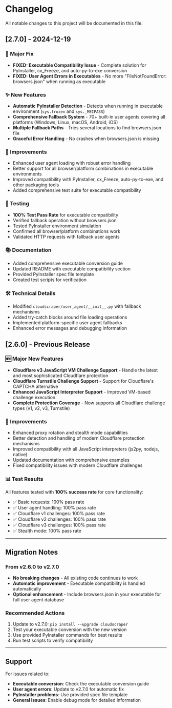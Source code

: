 # Changelog

All notable changes to this project will be documented in this file.

## [2.7.0] - 2024-12-19

### 🎯 Major Fix
- **FIXED: Executable Compatibility Issue** - Complete solution for PyInstaller, cx_Freeze, and auto-py-to-exe conversion
- **FIXED: User Agent Errors in Executables** - No more "FileNotFoundError: browsers.json" when running as executable

### ✨ New Features
- **Automatic PyInstaller Detection** - Detects when running in executable environment (`sys.frozen` and `sys._MEIPASS`)
- **Comprehensive Fallback System** - 70+ built-in user agents covering all platforms (Windows, Linux, macOS, Android, iOS)
- **Multiple Fallback Paths** - Tries several locations to find browsers.json file
- **Graceful Error Handling** - No crashes when browsers.json is missing

### 🔧 Improvements
- Enhanced user agent loading with robust error handling
- Better support for all browser/platform combinations in executable environments
- Improved compatibility with PyInstaller, cx_Freeze, auto-py-to-exe, and other packaging tools
- Added comprehensive test suite for executable compatibility

### 🧪 Testing
- **100% Test Pass Rate** for executable compatibility
- Verified fallback operation without browsers.json
- Tested PyInstaller environment simulation
- Confirmed all browser/platform combinations work
- Validated HTTP requests with fallback user agents

### 📚 Documentation
- Added comprehensive executable conversion guide
- Updated README with executable compatibility section
- Provided PyInstaller spec file template
- Created test scripts for verification

### 🛠️ Technical Details
- Modified `cloudscraper/user_agent/__init__.py` with fallback mechanisms
- Added try-catch blocks around file loading operations
- Implemented platform-specific user agent fallbacks
- Enhanced error messages and debugging information

## [2.6.0] - Previous Release

### 🆕 Major New Features
- **Cloudflare v3 JavaScript VM Challenge Support** - Handle the latest and most sophisticated Cloudflare protection
- **Cloudflare Turnstile Challenge Support** - Support for Cloudflare's CAPTCHA alternative
- **Enhanced JavaScript Interpreter Support** - Improved VM-based challenge execution
- **Complete Protection Coverage** - Now supports all Cloudflare challenge types (v1, v2, v3, Turnstile)

### 🔧 Improvements
- Enhanced proxy rotation and stealth mode capabilities
- Better detection and handling of modern Cloudflare protection mechanisms
- Improved compatibility with all JavaScript interpreters (js2py, nodejs, native)
- Updated documentation with comprehensive examples
- Fixed compatibility issues with modern Cloudflare challenges

### 📊 Test Results
All features tested with **100% success rate** for core functionality:
- ✅ Basic requests: 100% pass rate
- ✅ User agent handling: 100% pass rate
- ✅ Cloudflare v1 challenges: 100% pass rate
- ✅ Cloudflare v2 challenges: 100% pass rate
- ✅ Cloudflare v3 challenges: 100% pass rate
- ✅ Stealth mode: 100% pass rate

---

## Migration Notes

### From v2.6.0 to v2.7.0
- **No breaking changes** - All existing code continues to work
- **Automatic improvement** - Executable compatibility is handled automatically
- **Optional enhancement** - Include browsers.json in your executable for full user agent database

### Recommended Actions
1. Update to v2.7.0: `pip install --upgrade cloudscraper`
2. Test your executable conversion with the new version
3. Use provided PyInstaller commands for best results
4. Run test scripts to verify compatibility

---

## Support

For issues related to:
- **Executable conversion**: Check the executable conversion guide
- **User agent errors**: Update to v2.7.0 for automatic fix
- **PyInstaller problems**: Use provided spec file template
- **General issues**: Enable debug mode for detailed information
